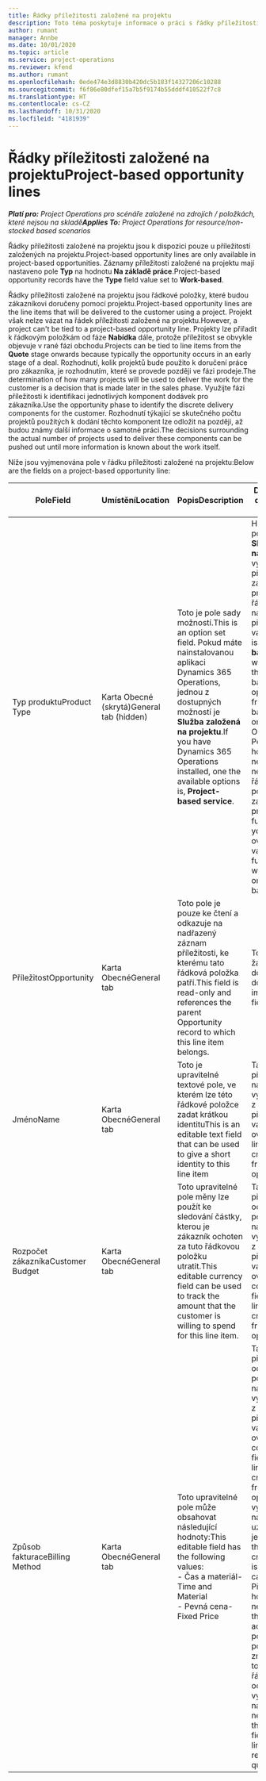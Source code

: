 ```yaml
---
title: Řádky příležitosti založené na projektu
description: Toto téma poskytuje informace o práci s řádky příležitosti založené na projektu.
author: rumant
manager: Annbe
ms.date: 10/01/2020
ms.topic: article
ms.service: project-operations
ms.reviewer: kfend
ms.author: rumant
ms.openlocfilehash: 0ede474e3d8830b420dc5b183f14327206c10288
ms.sourcegitcommit: f6f86e80dfef15a7b5f9174b55dddf410522f7c8
ms.translationtype: HT
ms.contentlocale: cs-CZ
ms.lasthandoff: 10/31/2020
ms.locfileid: "4181939"
---
```

# <a name="project-based-opportunity-lines"></a><span data-ttu-id="a3933-103">Řádky příležitosti založené na projektu</span><span class="sxs-lookup"><span data-stu-id="a3933-103">Project-based opportunity lines</span></span>

<span data-ttu-id="a3933-104">_**Platí pro:** Project Operations pro scénáře založené na zdrojích / položkách, které nejsou na skladě_</span><span class="sxs-lookup"><span data-stu-id="a3933-104">_**Applies To:** Project Operations for resource/non-stocked based scenarios_</span></span>


<span data-ttu-id="a3933-105">Řádky příležitosti založené na projektu jsou k dispozici pouze u příležitostí založených na projektu.</span><span class="sxs-lookup"><span data-stu-id="a3933-105">Project-based opportunity lines are only available in project-based opportunities.</span></span> <span data-ttu-id="a3933-106">Záznamy příležitosti založené na projektu mají nastaveno pole **Typ** na hodnotu **Na základě práce**.</span><span class="sxs-lookup"><span data-stu-id="a3933-106">Project-based opportunity records have the **Type** field value set to **Work-based**.</span></span>

<span data-ttu-id="a3933-107">Řádky příležitosti založené na projektu jsou řádkové položky, které budou zákazníkovi doručeny pomocí projektu.</span><span class="sxs-lookup"><span data-stu-id="a3933-107">Project-based opportunity lines are the line items that will be delivered to the customer using a project.</span></span> <span data-ttu-id="a3933-108">Projekt však nelze vázat na řádek příležitosti založené na projektu.</span><span class="sxs-lookup"><span data-stu-id="a3933-108">However, a project can't be tied to a project-based opportunity line.</span></span> <span data-ttu-id="a3933-109">Projekty lze přiřadit k řádkovým položkám od fáze **Nabídka** dále, protože příležitost se obvykle objevuje v rané fázi obchodu.</span><span class="sxs-lookup"><span data-stu-id="a3933-109">Projects can be tied to line items from the **Quote** stage onwards because typically the opportunity occurs in an early stage of a deal.</span></span> <span data-ttu-id="a3933-110">Rozhodnutí, kolik projektů bude použito k doručení práce pro zákazníka, je rozhodnutím, které se provede později ve fázi prodeje.</span><span class="sxs-lookup"><span data-stu-id="a3933-110">The determination of how many projects will be used to deliver the work for the customer is a decision that is made later in the sales phase.</span></span> <span data-ttu-id="a3933-111">Využijte fázi příležitosti k identifikaci jednotlivých komponent dodávek pro zákazníka.</span><span class="sxs-lookup"><span data-stu-id="a3933-111">Use the opportunity phase to identify the discrete delivery components for the customer.</span></span> <span data-ttu-id="a3933-112">Rozhodnutí týkající se skutečného počtu projektů použitých k dodání těchto komponent lze odložit na později, až budou známy další informace o samotné práci.</span><span class="sxs-lookup"><span data-stu-id="a3933-112">The decisions surrounding the actual number of projects used to deliver these components can be pushed out until more information is known about the work itself.</span></span>

<span data-ttu-id="a3933-113">Níže jsou vyjmenována pole v řádku příležitosti založené na projektu:</span><span class="sxs-lookup"><span data-stu-id="a3933-113">Below are the fields on a project-based opportunity line:</span></span>

| <span data-ttu-id="a3933-114">**Pole**</span><span class="sxs-lookup"><span data-stu-id="a3933-114">**Field**</span></span> | <span data-ttu-id="a3933-115">**Umístění**</span><span class="sxs-lookup"><span data-stu-id="a3933-115">**Location**</span></span> | <span data-ttu-id="a3933-116">**Popis**</span><span class="sxs-lookup"><span data-stu-id="a3933-116">**Description**</span></span> | <span data-ttu-id="a3933-117">**Dopad na příjem dat**</span><span class="sxs-lookup"><span data-stu-id="a3933-117">**Downstream impact**</span></span> |
| --- | --- | --- | --- |
| <span data-ttu-id="a3933-118">Typ produktu</span><span class="sxs-lookup"><span data-stu-id="a3933-118">Product Type</span></span> | <span data-ttu-id="a3933-119">Karta Obecné (skrytá)</span><span class="sxs-lookup"><span data-stu-id="a3933-119">General tab (hidden)</span></span> | <span data-ttu-id="a3933-120">Toto je pole sady možností.</span><span class="sxs-lookup"><span data-stu-id="a3933-120">This is an option set field.</span></span> <span data-ttu-id="a3933-121">Pokud máte nainstalovanou aplikaci Dynamics 365 Operations, jednou z dostupných možností je **Služba založená na projektu**.</span><span class="sxs-lookup"><span data-stu-id="a3933-121">If you have Dynamics 365 Operations installed, one the available options is, **Project-based service**.</span></span>  | <span data-ttu-id="a3933-122">Hodnota tohoto pole se nastaví na **Služba založená na projektu**, když vytvoříte řádek příležitosti založené na projektu z mřížky řádků založených na projektu v příležitosti.</span><span class="sxs-lookup"><span data-stu-id="a3933-122">The value of this field is set to **Project-based service** when you create the project-based opportunity line from the project-based lines grid on the Opportunity.</span></span> <br> <span data-ttu-id="a3933-123">Pokud tuto hodnotu změníte nebo přepíšete, nebude u vašich řádkových položek založených na projektu povolena funkce projektu.</span><span class="sxs-lookup"><span data-stu-id="a3933-123">If you change or override this value, the project functionality won't be enabled on your project-based line items.</span></span> |
| <span data-ttu-id="a3933-124">Příležitost</span><span class="sxs-lookup"><span data-stu-id="a3933-124">Opportunity</span></span> | <span data-ttu-id="a3933-125">Karta Obecné</span><span class="sxs-lookup"><span data-stu-id="a3933-125">General tab</span></span> | <span data-ttu-id="a3933-126">Toto pole je pouze ke čtení a odkazuje na nadřazený záznam příležitosti, ke kterému tato řádková položka patří.</span><span class="sxs-lookup"><span data-stu-id="a3933-126">This field is read-only and references the parent Opportunity record to which this line item belongs.</span></span> | <span data-ttu-id="a3933-127">Toto pole nemá žádný následný dopad.</span><span class="sxs-lookup"><span data-stu-id="a3933-127">There is no downstream impact of this field.</span></span> |
| <span data-ttu-id="a3933-128">Jméno</span><span class="sxs-lookup"><span data-stu-id="a3933-128">Name</span></span> | <span data-ttu-id="a3933-129">Karta Obecné</span><span class="sxs-lookup"><span data-stu-id="a3933-129">General tab</span></span> | <span data-ttu-id="a3933-130">Toto je upravitelné textové pole, ve kterém lze této řádkové položce zadat krátkou identitu</span><span class="sxs-lookup"><span data-stu-id="a3933-130">This is an editable text field that can be used to give a short identity to this line item</span></span> | <span data-ttu-id="a3933-131">Tato hodnota se přenese do řádku nabídky, když vytvoříte nabídku z této příležitosti</span><span class="sxs-lookup"><span data-stu-id="a3933-131">This value is carried over to the quote line when you create a quote from this opportunity</span></span> |
| <span data-ttu-id="a3933-132">Rozpočet zákazníka</span><span class="sxs-lookup"><span data-stu-id="a3933-132">Customer Budget</span></span> | <span data-ttu-id="a3933-133">Karta Obecné</span><span class="sxs-lookup"><span data-stu-id="a3933-133">General tab</span></span> | <span data-ttu-id="a3933-134">Toto upravitelné pole měny lze použít ke sledování částky, kterou je zákazník ochoten za tuto řádkovou položku utratit.</span><span class="sxs-lookup"><span data-stu-id="a3933-134">This editable currency field can be used to track the amount that the customer is willing to spend for this line item.</span></span> | <span data-ttu-id="a3933-135">Tato hodnota se přenese do odpovídajícího pole v řádku nabídky, když vytvoříte nabídku z této příležitosti</span><span class="sxs-lookup"><span data-stu-id="a3933-135">This value is carried over to the corresponding field on the quote line when you create a quote from this opportunity</span></span> |
| <span data-ttu-id="a3933-136">Způsob fakturace</span><span class="sxs-lookup"><span data-stu-id="a3933-136">Billing Method</span></span> | <span data-ttu-id="a3933-137">Karta Obecné</span><span class="sxs-lookup"><span data-stu-id="a3933-137">General tab</span></span> | <span data-ttu-id="a3933-138">Toto upravitelné pole může obsahovat následující hodnoty:</span><span class="sxs-lookup"><span data-stu-id="a3933-138">This editable field has the following values:</span></span></br><span data-ttu-id="a3933-139">- Čas a materiál</span><span class="sxs-lookup"><span data-stu-id="a3933-139">- Time and Material</span></span></br><span data-ttu-id="a3933-140">- Pevná cena</span><span class="sxs-lookup"><span data-stu-id="a3933-140">- Fixed Price</span></span> | <span data-ttu-id="a3933-141">Tato hodnota se přenese do odpovídajícího pole v řádku nabídky, když vytvoříte nabídku z této příležitosti.</span><span class="sxs-lookup"><span data-stu-id="a3933-141">This value is carried over to the corresponding field on the quote line when you create a quote from this opportunity.</span></span> <span data-ttu-id="a3933-142">Po vytvoření řádku nabídky je pole uzamčeno a nelze jej změnit.</span><span class="sxs-lookup"><span data-stu-id="a3933-142">After the quote line is created, the field is locked and can't be changed.</span></span> <span data-ttu-id="a3933-143">Přiřaďte tuto hodnotu pole co nejpřesněji.</span><span class="sxs-lookup"><span data-stu-id="a3933-143">Assign this field value as accurately as possible.</span></span> <span data-ttu-id="a3933-144">Pokud potřebujete změnit hodnotu tohoto pole v řádku nabídky, odstraňte a znovu vytvořte řádek nabídky.</span><span class="sxs-lookup"><span data-stu-id="a3933-144">If you need to change the value of this field on the quote line, delete and re-create the quote line.</span></span> |
